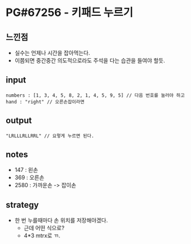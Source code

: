# PG#67256 - 키패드 누르기

## 느낀점
* 실수는 언제나 시간을 잡아먹는다.
* 이쯤되면 중간중간 의도적으로라도 주석을 다는 습관을 들여야 할듯.

## input
```
numbers : [1, 3, 4, 5, 8, 2, 1, 4, 5, 9, 5] // 다음 번호를 눌러야 하고
hand : "right" // 오른손잡이라면
```

## output
```
"LRLLLRLLRRL" // 요렇게 누르면 된다.
```

## notes
* 147 : 왼손
* 369 : 오른손
* 2580 : 가까운손 -> 잡이손

## strategy
* 한 번 누를때마다 손 위치를 저장해야겠다.
  * 근데 어떤 식으로?
  * 4*3 mtrx로 ㄲ.